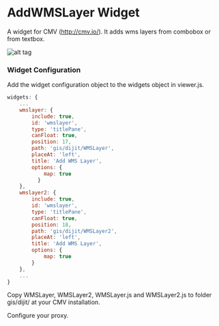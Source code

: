 # AddWMSLayer Widget
A widget for CMV (http://cmv.io/). It adds wms layers from combobox or from textbox.

![alt tag](https://github.com/vojvod/CMV_addWMSLayer_Widget/blob/master/cmv_addwmslayer_widget.png)

### Widget Configuration
Add the widget configuration object to the widgets object in viewer.js.
```javascript
widgets: {
    ...
    wmslayer: {
  	    include: true,
  		id: 'wmslayer',
  		type: 'titlePane',
  		canFloat: true,
  		position: 17,
  		path: 'gis/dijit/WMSLayer',
  		placeAt: 'left',
  		title: 'Add WMS Layer',
  		options: {
  		    map: true
  		  }
  	},
  	wmslayer2: {
        include: true,
      	id: 'wmslayer',
      	type: 'titlePane',
      	canFloat: true,
      	position: 18,
      	path: 'gis/dijit/WMSLayer2',
      	placeAt: 'left',
      	title: 'Add WMS Layer',
      	options: {
      	    map: true
      	}
    },
    ...
}
```
Copy WMSLayer, WMSLayer2, WMSLayer.js and WMSLayer2.js to folder gis/dijit/ at your CMV installation.

Configure your proxy.
